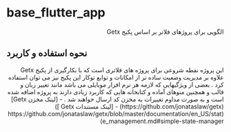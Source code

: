 # base_flutter_app
<div dir="rtl">

الگویی برای پروژهای فلاتر بر اساس پکیج Getx
</div>

## نحوه استفاده و کاربرد
<div dir="rtl">
این پروژه نقطه شروعی برای پروژه های فلاتری است که با بکارگیری از پکیج Getx علاوه بر مدیریت وضعیت ساده تر از امکانات و توابع توکار این پکیج نیز می توان استفاده کرد . بعضی از ویژگیهایی که لازمه هر نرم افزار موبایلی می باشد مانند تغییر زبان و قالب و همچنین منوهای آماده و کتابخانه هایی که کاربرد زیادی دارند به پروژه اضافه شده است و به صورت مداوم تغییرات به مخزن کد ارسال خواهند شد .
- [لینک مخزن Getx]     (https://github.com/jonataslaw/getx)
- [لینک مستندات Getx ])(https://github.com/jonataslaw/getx/blob/master/documentation/en_US/state_management.md#simple-state-manager)

</div>
